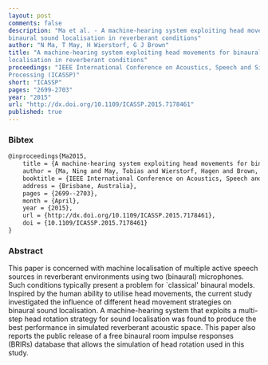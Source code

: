 ```yaml
---
layout: post
comments: false
description: "Ma et al. - A machine-hearing system exploiting head movements for
binaural sound localisation in reverberant conditions"
author: "N Ma, T May, H Wierstorf, G J Brown"
title: "A machine-hearing system exploiting head movements for binaural sound
localisation in reverberant conditions"
proceedings: "IEEE International Conference on Acoustics, Speech and Signal
Processing (ICASSP)"
short: "ICASSP"
pages: "2699-2703"
year: "2015"
url: "http://dx.doi.org/10.1109/ICASSP.2015.7178461"
published: true
---
```


### Bibtex

```latex
@inproceedings{Ma2015,
    title = {A machine-hearing system exploiting head movements for binaural sound localisation in reverberant conditions},
    author = {Ma, Ning and May, Tobias and Wierstorf, Hagen and Brown, Guy J.},
    booktitle = {IEEE International Conference on Acoustics, Speech and Signal Processing (ICASSP)},
    address = {Brisbane, Australia},
    pages = {2699--2703},
    month = {April},
    year = {2015},
    url = {http://dx.doi.org/10.1109/ICASSP.2015.7178461},
    doi = {10.1109/ICASSP.2015.7178461}
}
```

### Abstract

This paper is concerned with machine localisation of multiple active speech
sources in reverberant environments using two (binaural) microphones. Such
conditions typically present a problem for `classical' binaural models. Inspired
by the human ability to utilise head movements, the current study investigated
the influence of different head movement strategies on binaural sound
localisation. A machine-hearing system that exploits a multi-step head rotation
strategy for sound localisation was found to produce the best performance in
simulated reverberant acoustic space. This paper also reports the public release
of a free binaural room impulse responses (BRIRs) database that allows the
simulation of head rotation used in this study.
